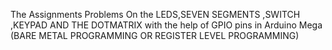 The Assignments Problems On the LEDS,SEVEN SEGMENTS ,SWITCH ,KEYPAD AND THE DOTMATRIX with the help of GPIO pins in Arduino Mega (BARE METAL PROGRAMMING OR REGISTER LEVEL PROGRAMMING)
